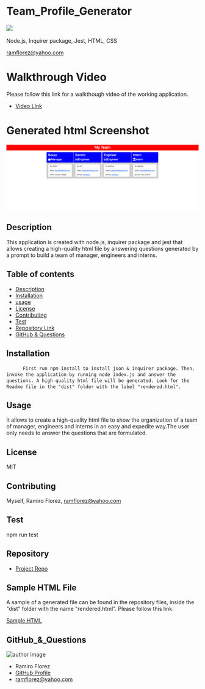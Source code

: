 # Team_Profile_Generator

![](https://img.shields.io/apm/l/vim-mode) 

Node.js, Inquirer package, Jest, HTML, CSS

ramflorez@yahoo.com

# Walkthrough Video

Please follow this link for a walkthough video of the working application.

- [Video LInk](https://drive.google.com/file/d/12R2UikF0NAISLZ_GkbeXIgTeOBDWTuN_/view?usp=sharing)

# Generated html Screenshot

<img src = "Screenshot.png"> 
   
## Description 
  
  This application is created with node.js, inquirer package and jest that allows creating a high-quality html file by answering questions generated by a prompt to build a team of manager, engineers and interns. 
  
## Table of contents
  
  - [Description](#Description)
  - [Installation](#Installation)
  - [usage](#usage)
  - [License](#License)
  - [Contributing](#Contributing)
  - [Test](#Test)
  - [Repository Link](#Repository)
  - [GitHub & Questions](#GitHub_&_Questions) 
    
## Installation
  
          First run npm install to install json & inquirer package. Then, invoke the application by running node index.js and answer the questions. A high quality html file will be generated. Look for the Readme file in the "dist" folder with the label "rendered.html".

## Usage
  
  It allows to create a high-quality html file to show the organization of a team of manager, engineers and interns in an easy and expedite way.The user only needs to answer the questions that are formulated.
  
## License
  
  MIT
  
## Contributing
  
  Myself, Ramiro Florez, ramflorez@yahoo.com
  
## Test
  
  npm run test
   
## Repository
  
  - [Project Repo](https://github.com/ramflorez/Team_Profile_Generator)
  
## Sample HTML File

  A sample of a generated file can be found in the repository files, inside the "dist" folder with the name "rendered.html". Please follow this link.

  <a href="dist/rendered.html"> Sample HTML</a>
  
## GitHub_&_Questions

  ![author image](https://avatars.githubusercontent.com/u/79117018?v=4)
  - Ramiro Florez
  - [GitHub Profile](https://github.com/ramflorez)
  - ramflorez@yahoo.com
  